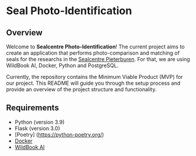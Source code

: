 # Seal Photo-Identification

## Overview

Welcome to **Sealcentre Photo-Identification**! The current project aims to create an application that performs photo-comparison and matching of seals for the researchs in the [Sealcentre Pieterburen](https://www.visitgroningen.nl/en/things-to-do/groningen-for-kids/sealcentre-pieterburen). For that, we are using WildBook AI, Docker, Python and PostgreSQL.

Currently, the repository contains the Minimum Viable Product (MVP) for our project. This README will guide you through the setup process and provide an overview of the project structure and functionality.

## Requirements

- Python (version 3.9)
- Flask (version 3.0)
- [Poetry] (https://python-poetry.org/)
- [Docker](https://www.docker.com/)
- [WildBook AI](https://github.com/WildMeOrg/wildbook-ia)

